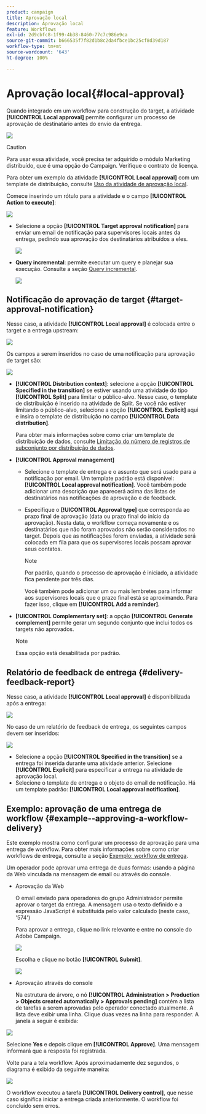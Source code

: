 ```yaml
---
product: campaign
title: Aprovação local
description: Aprovação local
feature: Workflows
exl-id: 2d9cbfc8-1f99-4b38-8460-77c7c986e9ca
source-git-commit: b666535f7f82d1b8c2da4fbce1bc25cf8d39d187
workflow-type: tm+mt
source-wordcount: '643'
ht-degree: 100%

---
```


# Aprovação local{#local-approval}



Quando integrado em um workflow para construção do target, a atividade **[!UICONTROL Local approval]** permite configurar um processo de aprovação de destinatário antes do envio da entrega.

![](assets/local_validation_0.png)

>[!CAUTION]
>
>Para usar essa atividade, você precisa ter adquirido o módulo Marketing distribuído, que é uma opção do Campaign. Verifique o contrato de licença.

Para obter um exemplo da atividade **[!UICONTROL Local approval]** com um template de distribuição, consulte [Uso da atividade de aprovação local](using-the-local-approval-activity.md).

Comece inserindo um rótulo para a atividade e o campo **[!UICONTROL Action to execute]**:

![](assets/local_validation_1.png)

* Selecione a opção **[!UICONTROL Target approval notification]** para enviar um email de notificação para supervisores locais antes da entrega, pedindo sua aprovação dos destinatários atribuídos a eles.

  ![](assets/local_validation_intro_2.png)

* **Query incremental**: permite executar um query e planejar sua execução. Consulte a seção [Query incremental](incremental-query.md).

  ![](assets/local_validation_intro_3.png)

## Notificação de aprovação de target {#target-approval-notification}

Nesse caso, a atividade **[!UICONTROL Local approval]** é colocada entre o target e a entrega upstream:

![](assets/local_validation_2.png)

Os campos a serem inseridos no caso de uma notificação para aprovação de target são:

![](assets/local_validation_3.png)

* **[!UICONTROL Distribution context]**: selecione a opção **[!UICONTROL Specified in the transition]** se estiver usando uma atividade do tipo **[!UICONTROL Split]** para limitar o público-alvo. Nesse caso, o template de distribuição é inserido na atividade de Split. Se você não estiver limitando o público-alvo, selecione a opção **[!UICONTROL Explicit]** aqui e insira o template de distribuição no campo **[!UICONTROL Data distribution]**.

  Para obter mais informações sobre como criar um template de distribuição de dados, consulte [Limitação do número de registros de subconjunto por distribuição de dados](split.md#limiting-the-number-of-subset-records-per-data-distribution).

* **[!UICONTROL Approval management]**

   * Selecione o template de entrega e o assunto que será usado para a notificação por email. Um template padrão está disponível: **[!UICONTROL Local approval notification]**. Você também pode adicionar uma descrição que aparecerá acima das listas de destinatários nas notificações de aprovação e de feedback.
   * Especifique o **[!UICONTROL Approval type]** que corresponda ao prazo final de aprovação (data ou prazo final do início da aprovação). Nesta data, o workflow começa novamente e os destinatários que não foram aprovados não serão considerados no target. Depois que as notificações forem enviadas, a atividade será colocada em fila para que os supervisores locais possam aprovar seus contatos.

     >[!NOTE]
     >
     >Por padrão, quando o processo de aprovação é iniciado, a atividade fica pendente por três dias.

     Você também pode adicionar um ou mais lembretes para informar aos supervisores locais que o prazo final está se aproximando. Para fazer isso, clique em **[!UICONTROL Add a reminder]**.

* **[!UICONTROL Complementary set]**: a opção **[!UICONTROL Generate complement]** permite gerar um segundo conjunto que inclui todos os targets não aprovados.

  >[!NOTE]
  >
  >Essa opção está desabilitada por padrão.

## Relatório de feedback de entrega {#delivery-feedback-report}

Nesse caso, a atividade **[!UICONTROL Local approval]** é disponibilizada após a entrega:

![](assets/local_validation_4.png)

No caso de um relatório de feedback de entrega, os seguintes campos devem ser inseridos:

![](assets/local_validation_workflow_4.png)

* Selecione a opção **[!UICONTROL Specified in the transition]** se a entrega foi inserida durante uma atividade anterior. Selecione **[!UICONTROL Explicit]** para especificar a entrega na atividade de aprovação local.
* Selecione o template de entrega e o objeto do email de notificação. Há um template padrão: **[!UICONTROL Local approval notification]**.

## Exemplo: aprovação de uma entrega de workflow {#example--approving-a-workflow-delivery}

Este exemplo mostra como configurar um processo de aprovação para uma entrega de workflow. Para obter mais informações sobre como criar workflows de entrega, consulte a seção [Exemplo: workflow de entrega](delivery.md#example--delivery-workflow).

Um operador pode aprovar uma entrega de duas formas: usando a página da Web vinculada na mensagem de email ou através do console.

* Aprovação da Web

  O email enviado para operadores do grupo Administrador permite aprovar o target da entrega. A mensagem usa o texto definido e a expressão JavaScript é substituída pelo valor calculado (neste caso, &#39;574&#39;)

  Para aprovar a entrega, clique no link relevante e entre no console do Adobe Campaign.

  ![](assets/new-workflow-valid-webaccess.png)

  Escolha e clique no botão **[!UICONTROL Submit]**.

  ![](assets/new-workflow-valid-webaccess-confirm.png)

* Aprovação através do console

  Na estrutura de árvore, o nó **[!UICONTROL Administration > Production > Objects created automatically > Approvals pending]** contém a lista de tarefas a serem aprovadas pelo operador conectado atualmente. A lista deve exibir uma linha. Clique duas vezes na linha para responder. A janela a seguir é exibida:

![](assets/new-workflow-7.png)

Selecione **Yes** e depois clique em **[!UICONTROL Approve]**. Uma mensagem informará que a resposta foi registrada.

Volte para a tela workflow. Após aproximadamente dez segundos, o diagrama é exibido da seguinte maneira:

![](assets/new-workflow-8.png)

O workflow executou a tarefa **[!UICONTROL Delivery control]**, que nesse caso significa iniciar a entrega criada anteriormente. O workflow foi concluído sem erros.
